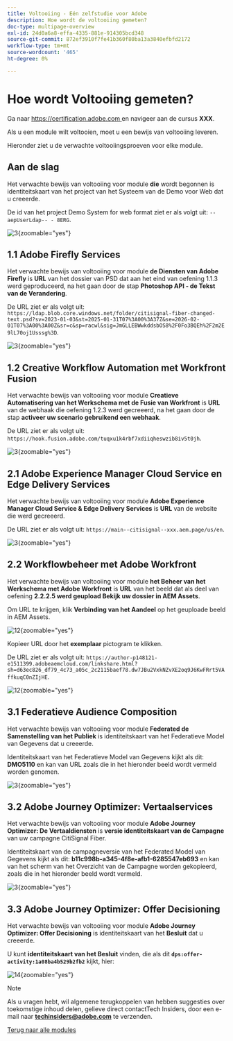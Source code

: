 ```yaml
---
title: Voltooiing - Eén zelfstudie voor Adobe
description: Hoe wordt de voltooiing gemeten?
doc-type: multipage-overview
exl-id: 24d0a6a8-effa-4335-881e-914305bcd348
source-git-commit: 872ef3910f7fe41b360f80ba13a3840efbfd2172
workflow-type: tm+mt
source-wordcount: '465'
ht-degree: 0%

---
```


# Hoe wordt Voltooiing gemeten?

Ga naar [ https://certification.adobe.com ](https://certification.adobe.com) en navigeer aan de cursus **XXX**.

Als u een module wilt voltooien, moet u een bewijs van voltooiing leveren.

Hieronder ziet u de verwachte voltooiingsproeven voor elke module.

## Aan de slag

Het verwachte bewijs van voltooiing voor module **die** wordt begonnen is identiteitskaart van het project van het Systeem van de Demo voor Web dat u creeerde.

De id van het project Demo System for web format ziet er als volgt uit: `--aepUserLdap-- - 8ERG`.

![ 3 ](./assets/images/module0dtl.png){zoomable="yes"}


## 1.1 Adobe Firefly Services

Het verwachte bewijs van voltooiing voor module **de Diensten van Adobe Firefly** is **URL** van het dossier van PSD dat aan het eind van oefening 1.1.3 werd geproduceerd, na het gaan door de stap **Photoshop API - de Tekst van de Verandering**.

De URL ziet er als volgt uit: `https://ldap.blob.core.windows.net/folder/citisignal-fiber-changed-text.psd?sv=2023-01-03&st=2025-01-31T07%3A00%3A37Z&se=2026-02-01T07%3A00%3A00Z&sr=c&sp=racwl&sig=JmGLLEBWwkddsbOS8%2F0Fo3BQEh%2F2m2E9lL70oj1Usssg%3D`.

![ 3 ](./assets/images/ps24.png){zoomable="yes"}

## 1.2 Creative Workflow Automation met Workfront Fusion

Het verwachte bewijs van voltooiing voor module **Creatieve Automatisering van het Werkschema met de Fusie van Workfront** is **URL** van de webhaak die oefening 1.2.3 werd gecreeerd, na het gaan door de stap **activeer uw scenario gebruikend een webhaak**.

De URL ziet er als volgt uit: `https://hook.fusion.adobe.com/tuqxu1k4rbf7xdiiqheswzib8iv5t0jh`.

![ 3 ](./assets/images/wff.png){zoomable="yes"}

## 2.1 Adobe Experience Manager Cloud Service en Edge Delivery Services

Het verwachte bewijs van voltooiing voor module **Adobe Experience Manager Cloud Service &amp; Edge Delivery Services** is **URL** van de website die werd gecreeerd.

De URL ziet er als volgt uit: `https://main--citisignal--xxx.aem.page/us/en`.

![ 3 ](./assets/images/aemcsweb.png){zoomable="yes"}

## 2.2 Workflowbeheer met Adobe Workfront

Het verwachte bewijs van voltooiing voor module **het Beheer van het Werkschema met Adobe Workfront** is **URL** van het beeld dat als deel van oefening **2.2.2.5 werd geupload Bekijk uw dossier in AEM Assets**.

Om URL te krijgen, klik **Verbinding van het Aandeel** op het geuploade beeld in AEM Assets.

![ 12 ](./assets/images/wflink1.png){zoomable="yes"}

Kopieer URL door het **exemplaar** pictogram te klikken.

De URL ziet er als volgt uit: `https://author-p148121-e1511399.adobeaemcloud.com/linkshare.html?sh=d63ec826_df79_4c73_a05c_2c2115baef78.dw7JBu2VxkNZvXE2oq9J6KwFRrt5VAffkuqC0nZIjHE`.

![ 12 ](./assets/images/wflink2.png){zoomable="yes"}

## 3.1 Federatieve Audience Composition

Het verwachte bewijs van voltooiing voor module **Federated de Samenstelling van het Publiek** is identiteitskaart van het Federatieve Model van Gegevens dat u creeerde.

Identiteitskaart van het Federatieve Model van Gegevens kijkt als dit: **DMO5110** en kan van URL zoals die in het hieronder beeld wordt vermeld worden genomen.

![ 3 ](./assets/images/completemodule3fac.png){zoomable="yes"}

## 3.2 Adobe Journey Optimizer: Vertaalservices

Het verwachte bewijs van voltooiing voor module **Adobe Journey Optimizer: De Vertaaldiensten** is **versie identiteitskaart van de Campagne** van uw campagne CitiSignal Fiber.

Identiteitskaart van de campagneversie van het Federated Model van Gegevens kijkt als dit: **b11c998b-a345-4f8e-afb1-6285547eb693** en kan van het scherm van het Overzicht van de Campagne worden gekopieerd, zoals die in het hieronder beeld wordt vermeld.

![ 3 ](./assets/images/completemodule32ajotransl.png){zoomable="yes"}

## 3.3 Adobe Journey Optimizer: Offer Decisioning

Het verwachte bewijs van voltooiing voor module **Adobe Journey Optimizer: Offer Decisioning** is identiteitskaart van het **Besluit** dat u creeerde.

U kunt **identiteitskaart van het Besluit** vinden, die als dit **`dps:offer-activity:1a08ba4b529b2fb2`** kijkt, hier:

![ 14 ](./assets/images/offers.png){zoomable="yes"}

>[!NOTE]
>
>Als u vragen hebt, wil algemene terugkoppelen van hebben suggesties over toekomstige inhoud delen, gelieve direct contactTech Insiders, door een e-mail naar **techinsiders@adobe.com** te verzenden.

[Terug naar alle modules](./overview.md)
